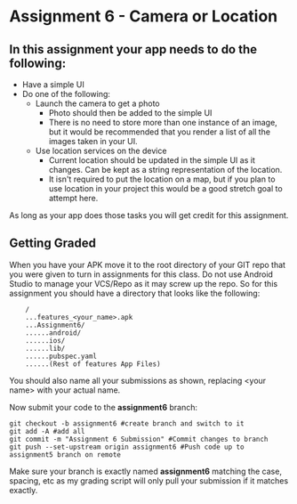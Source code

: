 # Assignment 6 - Camera or Location

## In this assignment your app needs to do the following:

* Have a simple UI
* Do one of the following:
  * Launch the camera to get a photo
    * Photo should then be added to the simple UI
    * There is no need to store more than one instance of an image, but it would be recommended that you render a list of all the images taken in your UI.
  * Use location services on the device
    * Current location should be updated in the simple UI as it changes. Can be kept as a string representation of the location.
    * It isn't required to put the location on a map, but if you plan to use location in your project this would be a good stretch goal to attempt here.

As long as your app does those tasks you will get credit for this assignment.

## Getting Graded

When you have your APK move it to the root directory of your GIT repo that you were given to turn in assignments for this class. Do not use Android Studio to manage your VCS/Repo as it may screw up the repo. So for this assignment you should have a directory that looks like the following:

```
    /
    ...features_<your_name>.apk
    ...Assignment6/
    ......android/
    ......ios/
    ......lib/
    ......pubspec.yaml
    ......(Rest of features App Files)
```

You should also name all your submissions as shown, replacing \<your name\> with your actual name.

Now submit your code to the **assignment6** branch:

```
git checkout -b assignment6 #create branch and switch to it
git add -A #add all
git commit -m "Assignment 6 Submission" #Commit changes to branch
git push --set-upstream origin assignment6 #Push code up to assignment5 branch on remote
```

Make sure your branch is exactly named **assignment6** matching the case, spacing, etc as my grading script will only pull your submission if it matches exactly.
